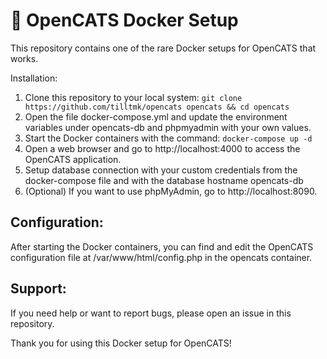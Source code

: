 # 🐳 OpenCATS Docker Setup
This repository contains one of the rare Docker setups for OpenCATS that works.

Installation:
1. Clone this repository to your local system: ```git clone https://github.com/tilltmk/opencats opencats && cd opencats```
2. Open the file docker-compose.yml and update the environment variables under opencats-db and phpmyadmin with your own values.
3. Start the Docker containers with the command: ```docker-compose up -d ```
4. Open a web browser and go to http://localhost:4000 to access the OpenCATS application.
5. Setup database connection with your custom credentials from the docker-compose file and with the database hostname opencats-db
6. (Optional) If you want to use phpMyAdmin, go to http://localhost:8090.

## Configuration:

After starting the Docker containers, you can find and edit the OpenCATS configuration file at /var/www/html/config.php in the opencats container.

## Support:

If you need help or want to report bugs, please open an issue in this repository.

Thank you for using this Docker setup for OpenCATS!
